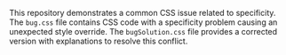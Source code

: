 This repository demonstrates a common CSS issue related to specificity. The `bug.css` file contains CSS code with a specificity problem causing an unexpected style override. The `bugSolution.css` file provides a corrected version with explanations to resolve this conflict.